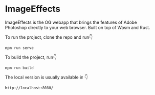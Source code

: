 # ImageEffects
ImageEffects is the OG webapp that brings the features of Adobe Photoshop directly to your web browser. Built on top of Wasm and Rust.

To run the project, clone the repo and run👇
```
npm run serve
```
To build the project, run👇
```
npm run build
```
The local version is usually available in 👇
```
http://localhost:8080/
```
